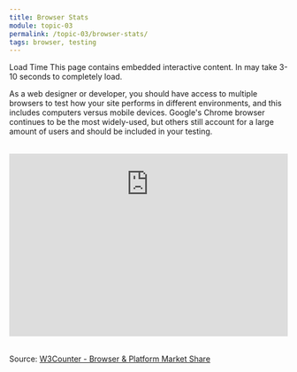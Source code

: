 ```yaml
---
title: Browser Stats
module: topic-03
permalink: /topic-03/browser-stats/
tags: browser, testing
---
```


<div class="divider-heading"></div>

<span class="label label-warning">Load Time</span> This page contains embedded interactive content. In may take 3-10 seconds to completely load.

As a web designer or developer, you should have access to multiple browsers to test how your site performs in different environments, and this includes computers versus mobile devices. Google's Chrome browser continues to be the most widely-used, but others still account for a large amount of users and should be included in your testing.


<div id="browser-stats" style="overflow:hidden; margin: 2rem 0;">
  <iframe src="https://www.w3counter.com/globalstats.php" scrolling="no" frameborder="0" style="width: 100%; height: 550px; margin-top: -220px;">
  </iframe>
</div>
<p class="img-caption">Source: <a href="https://www.w3counter.com/globalstats.php">W3Counter - Browser & Platform Market Share</a></p>
